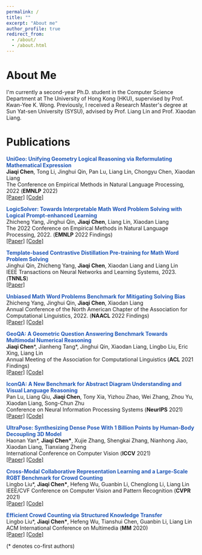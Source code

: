 ```yaml
---
permalink: /
title: ""
excerpt: "About me"
author_profile: true
redirect_from: 
  - /about/
  - /about.html
---
```

About Me
=====
I'm currently a second-year Ph.D. student in the Computer Science Department at The University of Hong Kong (HKU), supervised by Prof. Kwan-Yee K. Wong. Previously, I received a Research Master's degree at Sun Yat-sen University (SYSU), advised by Prof. Liang Lin and Prof. Xiaodan Liang.

Publications
======



<strong><font style = "color:#1f57b8">UniGeo: Unifying Geometry Logical Reasoning via Reformulating Mathematical Expression</font></strong><br />
<strong>Jiaqi Chen</strong>, Tong Li, Jinghui Qin, Pan Lu, Liang Lin, Chongyu Chen, Xiaodan Liang<br />
The Conference on Empirical Methods in Natural Language Processing, 2022 (**EMNLP** 2022) <br />
[[Paper]](https://aclanthology.org/2022.emnlp-main.218.pdf) [[Code]](https://github.com/chen-judge/UniGeo) <br />

<strong><font style = "color:#1f57b8">LogicSolver: Towards Interpretable Math Word Problem Solving with Logical Prompt-enhanced Learning</font></strong><br />
Zhicheng Yang, Jinghui Qin, <strong>Jiaqi Chen</strong>, Liang Lin, Xiaodan Liang<br />
The 2022 Conference on Empirical Methods in Natural Language Processing, 2022. (**EMNLP** 2022 Findings) <br />
[[Paper]](https://anthology.aclweb.org/2022.findings-emnlp.1/) [[Code]](https://github.com/yangzhch6/InterMWP)<br />

<strong><font style = "color:#1f57b8">Template-based Contrastive Distillation Pre-training for Math Word Problem Solving</font></strong><br />
Jinghui Qin, Zhicheng Yang, <strong>Jiaqi Chen</strong>, Xiaodan Liang and Liang Lin<br />
IEEE Transactions on Neural Networks and Learning Systems, 2023. (**TNNLS**) <br />
[[Paper]](https://ieeexplore.ieee.org/document/10113691) <br />

<strong><font style = "color:#1f57b8">Unbiased Math Word Problems Benchmark for Mitigating Solving Bias</font></strong><br />
Zhicheng Yang, Jinghui Qin, <strong>Jiaqi Chen</strong>, Xiaodan Liang<br />
Annual Conference of the North American Chapter of the Association for Computational Linguistics, 2022. (**NAACL** 2022 Findings)<br />
[[Paper]](https://aclanthology.org/2022.findings-naacl.104/) [[Code]](https://github.com/yangzhch6/UnbiasedMWP) <br />

<strong><font style = "color:#1f57b8">GeoQA: A Geometric Question Answering Benchmark Towards Multimodal Numerical Reasoning</font></strong><br />
<strong>Jiaqi Chen</strong>\*, Jianheng Tang\*, Jinghui Qin, Xiaodan Liang, Lingbo Liu, Eric Xing, Liang Lin<br />
Annual Meeting of the Association for Computational Linguistics (**ACL** 2021 Findings)<br />
[[Paper]](https://arxiv.org/abs/2105.14517) [[Code]](https://github.com/chen-judge/GeoQA)

<strong><font style = "color:#1f57b8">IconQA: A New Benchmark for Abstract Diagram Understanding and Visual Language Reasoning</font></strong><br />
Pan Lu, Liang Qiu, <strong>Jiaqi Chen</strong>, Tony Xia, Yizhou Zhao, Wei Zhang, Zhou Yu, Xiaodan Liang, Song-Chun Zhu<br />
Conference on Neural Information Processing Systems (**NeurIPS** 2021)<br />
[[Paper]](https://arxiv.org/abs/2110.13214) [[Code]](https://iconqa.github.io/)

<strong><font style = "color:#1f57b8">UltraPose: Synthesizing Dense Pose With 1 Billion Points by Human-Body Decoupling 3D Model</font></strong><br />
Haonan Yan*, <strong>Jiaqi Chen*</strong>, Xujie Zhang, Shengkai Zhang, Nianhong Jiao, Xiaodan Liang, Tianxiang Zheng<br />
International Conference on Computer Vision (**ICCV** 2021)<br />
[[Paper]](https://openaccess.thecvf.com/content/ICCV2021/papers/Yan_UltraPose_Synthesizing_Dense_Pose_With_1_Billion_Points_by_Human-Body_ICCV_2021_paper.pdf) [[Code]](https://github.com/MomoAILab/ultrapose)

<strong><font style = "color:#1f57b8">Cross-Modal Collaborative Representation Learning and a Large-Scale RGBT Benchmark for Crowd Counting</font></strong><br />
Lingbo Liu*, <strong>Jiaqi Chen*</strong>, Hefeng Wu, Guanbin Li, Chenglong Li, Liang Lin<br />
IEEE/CVF Conference on Computer Vision and Pattern Recognition (**CVPR** 2021)<br />
[[Paper]](https://openaccess.thecvf.com/content/CVPR2021/papers/Liu_Cross-Modal_Collaborative_Representation_Learning_and_a_Large-Scale_RGBT_Benchmark_for_CVPR_2021_paper.pdf) [[Code]](https://github.com/chen-judge/RGBTCrowdCounting)

<strong><font style = "color:#1f57b8">Efficient Crowd Counting via Structured Knowledge Transfer</font></strong><br />
Lingbo Liu*, <strong>Jiaqi Chen*</strong>, Hefeng Wu, Tianshui Chen, Guanbin Li, Liang Lin<br />
ACM International Conference on Multimedia (**MM** 2020)<br />
[[Paper]](https://arxiv.org/abs/2003.10120) [[Code]](https://github.com/HCPLab-SYSU/SKT)

(* denotes co-first authors) <br />


